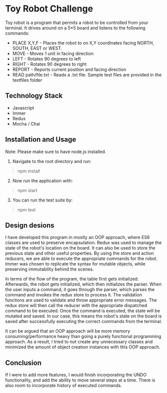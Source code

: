 # Toy Robot Challenge

Toy robot is a program that permits a robot to be controlled from your terminal. It drives around on a 5*5 board and listens to the following commands:

- PLACE X,Y,F - Places the robot to on X,Y coordinates facing NORTH, SOUTH, EAST or WEST.
- MOVE - Moves 1 unit in facing direction
- LEFT - Rotates 90 degrees to left
- RIGHT - Rotates 90 degrees to right
- REPORT - Reports current position and facing direction
- READ path/file.txt - Reads a .txt file. Sample test files are provided in the textfiles folder

## Technology Stack
- Javascript
- Immer
- Redux
- Mocha / Chai

## Installation and Usage
Note: Please make sure to have node.js installed.

1. Navigate to the root directory and run:
> npm install

2. Now run the application with:
> npm start

3. You can run the test suite by:
> npm test

## Design desions
I have developed this program in mostly an OOP approach, where ES6 classes are used to preserve encapsulation. Redux was used to manage the state of the robot's location on the board. It can also be used to store the previous state and other useful properties. By using the store and action reducers, we are able to execute the appropriate commands for the robot. Immer was chosen to replicate the syntax for mutable objects, while preserving immutability behind the scenes. 

In terms of the flow of the program, the table first gets initialized. Afterwards, the robot gets initialized, which then initializes the parser. When the user inputs a command, it goes through the parser, which parses the command and invokes the redux store to process it. The validation functions are used to validate and throw appropriate error messages. The redux store will then call the reducer with the appropriate dispatched command to be executed. Once the command is executed, the state will be mutated and saved. In our case, this means the robot's state on the board is saved after successfully executing the correct commands from the terminal.

It can be argued that an OOP approach will be more memory consuming/performance heavy than going a purely functional programming approach. As a result, I tried to not create any unnecessary classes and minimized the amount of object creation instances with this OOP approach.

## Conclusion
If I were to add more features, I would finish incorporating the UNDO functionality, and add the ability to move several steps at a time. There is also room to incorporate history of executed commands.